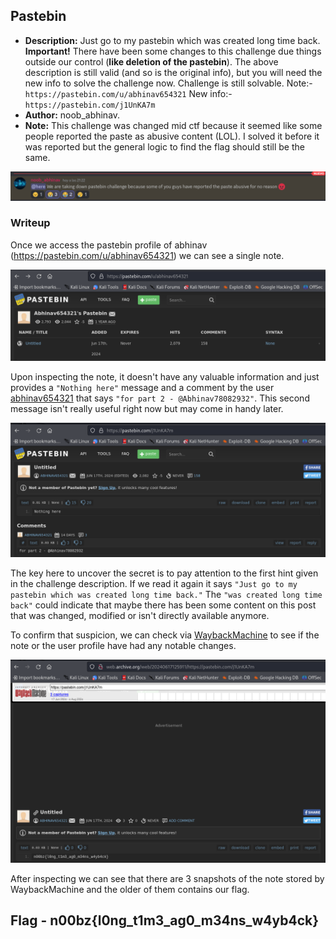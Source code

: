 ## Pastebin

* **Description:** 
	Just go to my pastebin which was created long time back. 
	**Important!** 
	There have been some changes to this challenge due things outside our control (**like deletion of the pastebin**). The above description is still valid (and so is the original info), but you will need the new info to solve the challenge now. Challenge is still solvable. 
	Note:- `https://pastebin.com/u/abhinav654321` 
	New info:- `https://pastebin.com/j1UnKA7m`
* **Author:** noob_abhinav.
* **Note:** This challenge was changed mid ctf because it seemed like some people reported the paste as abusive content (LOL). I solved it before it was reported but the general logic to find the flag should still be the same.

![Pasted Image](Pasted_image_20240804170238.png)
### Writeup

Once we access the pastebin profile of abhinav (https://pastebin.com/u/abhinav654321) we can see a single note.

![Pasted Image 2](Pasted_image_20240804171358.png)

Upon inspecting the note, it doesn't have any valuable information and just provides a `"Nothing here"` message and a comment by the user [abhinav654321](https://pastebin.com/u/abhinav654321) that says `"for part 2 - @Abhinav78082932"`. This second message isn't really useful right now but may come in handy later.

![Pasted Image 3](Pasted_image_20240804171552.png)

The key here to uncover the secret is to pay attention to the first hint given in the challenge description. If we read it again it says `"Just go to my pastebin which was created long time back."` The `"was created long time back"` could indicate that maybe there has been some content on this post that was changed, modified or isn't directly available anymore.

To confirm that suspicion, we can check via [WaybackMachine](http://web.archive.org/) to see if the note or the user profile have had any notable changes.

![Pasted Image 4](Pasted_image_20240804172331.png)

After inspecting we can see that there are 3 snapshots of the note stored by WaybackMachine and the older of them contains our flag.
## Flag - n00bz{l0ng_t1m3_ag0_m34ns_w4yb4ck}